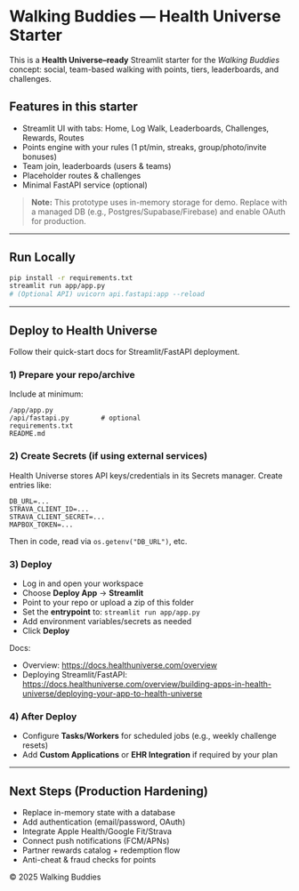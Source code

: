 # Walking Buddies — Health Universe Starter

This is a **Health Universe–ready** Streamlit starter for the *Walking Buddies* concept:
social, team-based walking with points, tiers, leaderboards, and challenges.

## Features in this starter
- Streamlit UI with tabs: Home, Log Walk, Leaderboards, Challenges, Rewards, Routes
- Points engine with your rules (1 pt/min, streaks, group/photo/invite bonuses)
- Team join, leaderboards (users & teams)
- Placeholder routes & challenges
- Minimal FastAPI service (optional)

> **Note:** This prototype uses in-memory storage for demo. Replace with a managed DB
(e.g., Postgres/Supabase/Firebase) and enable OAuth for production.

---

## Run Locally
```bash
pip install -r requirements.txt
streamlit run app/app.py
# (Optional API) uvicorn api.fastapi:app --reload
```

---

## Deploy to Health Universe

Follow their quick-start docs for Streamlit/FastAPI deployment.

### 1) Prepare your repo/archive
Include at minimum:
```
/app/app.py
/api/fastapi.py        # optional
requirements.txt
README.md
```

### 2) Create Secrets (if using external services)
Health Universe stores API keys/credentials in its Secrets manager.
Create entries like:
```
DB_URL=...
STRAVA_CLIENT_ID=...
STRAVA_CLIENT_SECRET=...
MAPBOX_TOKEN=...
```
Then in code, read via `os.getenv("DB_URL")`, etc.

### 3) Deploy
- Log in and open your workspace
- Choose **Deploy App** → **Streamlit**
- Point to your repo or upload a zip of this folder
- Set the **entrypoint** to: `streamlit run app/app.py`
- Add environment variables/secrets as needed
- Click **Deploy**

Docs:
- Overview: https://docs.healthuniverse.com/overview
- Deploying Streamlit/FastAPI: https://docs.healthuniverse.com/overview/building-apps-in-health-universe/deploying-your-app-to-health-universe

### 4) After Deploy
- Configure **Tasks/Workers** for scheduled jobs (e.g., weekly challenge resets)
- Add **Custom Applications** or **EHR Integration** if required by your plan

---

## Next Steps (Production Hardening)
- Replace in-memory state with a database
- Add authentication (email/password, OAuth)
- Integrate Apple Health/Google Fit/Strava
- Connect push notifications (FCM/APNs)
- Partner rewards catalog + redemption flow
- Anti-cheat & fraud checks for points

© 2025 Walking Buddies
